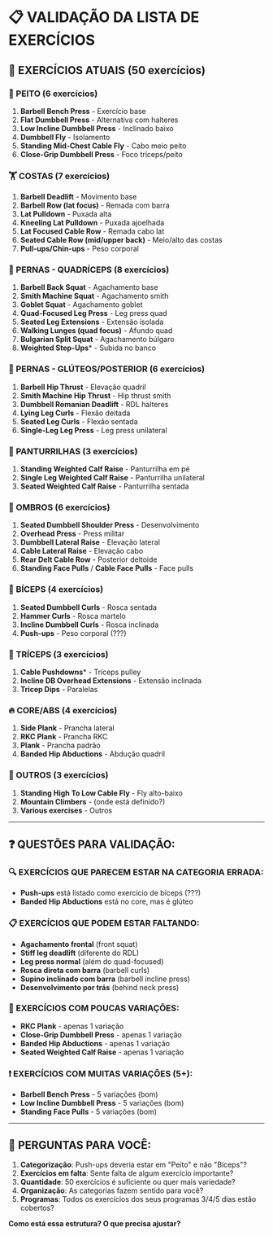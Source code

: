 # 📋 VALIDAÇÃO DA LISTA DE EXERCÍCIOS

## 🎯 EXERCÍCIOS ATUAIS (50 exercícios)

### **💪 PEITO (6 exercícios)**
1. **Barbell Bench Press** - Exercício base
2. **Flat Dumbbell Press** - Alternativa com halteres
3. **Low Incline Dumbbell Press** - Inclinado baixo
4. **Dumbbell Fly** - Isolamento
5. **Standing Mid-Chest Cable Fly** - Cabo meio peito
6. **Close-Grip Dumbbell Press** - Foco tríceps/peito

### **🏋️ COSTAS (7 exercícios)**
1. **Barbell Deadlift** - Movimento base
2. **Barbell Row (lat focus)** - Remada com barra
3. **Lat Pulldown** - Puxada alta
4. **Kneeling Lat Pulldown** - Puxada ajoelhada
5. **Lat Focused Cable Row** - Remada cabo lat
6. **Seated Cable Row (mid/upper back)** - Meio/alto das costas
7. **Pull-ups/Chin-ups** - Peso corporal

### **🦵 PERNAS - QUADRÍCEPS (8 exercícios)**
1. **Barbell Back Squat** - Agachamento base
2. **Smith Machine Squat** - Agachamento smith
3. **Goblet Squat** - Agachamento goblet
4. **Quad-Focused Leg Press** - Leg press quad
5. **Seated Leg Extensions** - Extensão isolada
6. **Walking Lunges (quad focus)** - Afundo quad
7. **Bulgarian Split Squat** - Agachamento búlgaro
8. **Weighted Step-Ups*** - Subida no banco

### **🍑 PERNAS - GLÚTEOS/POSTERIOR (6 exercícios)**
1. **Barbell Hip Thrust** - Elevação quadril
2. **Smith Machine Hip Thrust** - Hip thrust smith
3. **Dumbbell Romanian Deadlift** - RDL halteres
4. **Lying Leg Curls** - Flexão deitada
5. **Seated Leg Curls** - Flexão sentada
6. **Single-Leg Leg Press** - Leg press unilateral

### **🦵 PANTURRILHAS (3 exercícios)**
1. **Standing Weighted Calf Raise** - Panturrilha em pé
2. **Single Leg Weighted Calf Raise** - Panturrilha unilateral
3. **Seated Weighted Calf Raise** - Panturrilha sentada

### **💪 OMBROS (6 exercícios)**
1. **Seated Dumbbell Shoulder Press** - Desenvolvimento
2. **Overhead Press** - Press militar
3. **Dumbbell Lateral Raise** - Elevação lateral
4. **Cable Lateral Raise** - Elevação cabo
5. **Rear Delt Cable Row** - Posterior deltoide
6. **Standing Face Pulls** / **Cable Face Pulls** - Face pulls

### **💪 BÍCEPS (4 exercícios)**
1. **Seated Dumbbell Curls** - Rosca sentada
2. **Hammer Curls** - Rosca martelo
3. **Incline Dumbbell Curls** - Rosca inclinada
4. **Push-ups** - Peso corporal (???)

### **💪 TRÍCEPS (3 exercícios)**
1. **Cable Pushdowns*** - Tríceps pulley
2. **Incline DB Overhead Extensions** - Extensão inclinada
3. **Tricep Dips** - Paralelas

### **🔥 CORE/ABS (4 exercícios)**
1. **Side Plank** - Prancha lateral
2. **RKC Plank** - Prancha RKC
3. **Plank** - Prancha padrão
4. **Banded Hip Abductions** - Abdução quadril

### **🔄 OUTROS (3 exercícios)**
1. **Standing High To Low Cable Fly** - Fly alto-baixo
2. **Mountain Climbers** - (onde está definido?)
3. **Various exercises** - Outros

---

## ❓ QUESTÕES PARA VALIDAÇÃO:

### **🔍 EXERCÍCIOS QUE PARECEM ESTAR NA CATEGORIA ERRADA:**
- **Push-ups** está listado como exercício de bíceps (???)
- **Banded Hip Abductions** está no core, mas é glúteo

### **📋 EXERCÍCIOS QUE PODEM ESTAR FALTANDO:**
- **Agachamento frontal** (front squat)
- **Stiff leg deadlift** (diferente do RDL)
- **Leg press normal** (além do quad-focused)
- **Rosca direta com barra** (barbell curls)
- **Supino inclinado com barra** (barbell incline press)
- **Desenvolvimento por trás** (behind neck press)

### **🎯 EXERCÍCIOS COM POUCAS VARIAÇÕES:**
- **RKC Plank** - apenas 1 variação
- **Close-Grip Dumbbell Press** - apenas 1 variação
- **Banded Hip Abductions** - apenas 1 variação
- **Seated Weighted Calf Raise** - apenas 1 variação

### **❗ EXERCÍCIOS COM MUITAS VARIAÇÕES (5+):**
- **Barbell Bench Press** - 5 variações (bom)
- **Low Incline Dumbbell Press** - 5 variações (bom)
- **Standing Face Pulls** - 5 variações (bom)

---

## 🎯 PERGUNTAS PARA VOCÊ:

1. **Categorização**: Push-ups deveria estar em "Peito" e não "Bíceps"?
2. **Exercícios em falta**: Sente falta de algum exercício importante?
3. **Quantidade**: 50 exercícios é suficiente ou quer mais variedade?
4. **Organização**: As categorias fazem sentido para você?
5. **Programas**: Todos os exercícios dos seus programas 3/4/5 dias estão cobertos?

**Como está essa estrutura? O que precisa ajustar?**